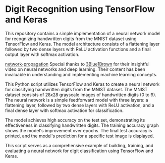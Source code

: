 # Digit Recognition using TensorFlow and Keras
This repository contains a simple implementation of a neural network model for recognizing handwritten digits from the MNIST dataset using TensorFlow and Keras. The model architecture consists of a flattening layer followed by two dense layers with ReLU activation functions and a final output layer with softmax activation.

[network-propagation](https://github.com/nishikantmandal007/Hand_written_digit_recognizer/assets/113323074/699b8c20-62af-4be9-97de-c57c5d37ec03)
Special thanks to [3Blue1Brown](https://www.3blue1brown.com/) for their insightful video on neural networks and deep learning. Their content has been invaluable in understanding and implementing machine learning concepts.



This Python script utilizes TensorFlow and Keras to create a neural network for classifying handwritten digits from the MNIST dataset. The MNIST dataset consists of 28x28 grayscale images of handwritten digits (0 to 9). The neural network is a simple feedforward model with three layers: a flattening layer, followed by two dense layers with ReLU activation, and a final dense layer with softmax activation for classification.

The model achieves high accuracy on the test set, demonstrating its effectiveness in classifying handwritten digits. The training accuracy graph shows the model's improvement over epochs. The final test accuracy is printed, and the model's prediction for a specific test image is displayed.

This script serves as a comprehensive example of building, training, and evaluating a neural network for digit classification using TensorFlow and Keras.







